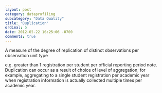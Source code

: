 ```yaml
---
layout: post
category: dataprofiling
subcategory: "Data Quality"
title: "Duplication"
ordinal: 5
date: 2012-05-22 16:25:06 -0700
comments: true
---
```

A measure of the degree of replication of distinct observations per observation unit type

e.g. greater than 1 registration per student per official reporting period note. Duplication can occur as a result of choice of level of aggregation; for example, aggregating to a single student registration per academic year when registration information is actually collected multiple times per academic year.
